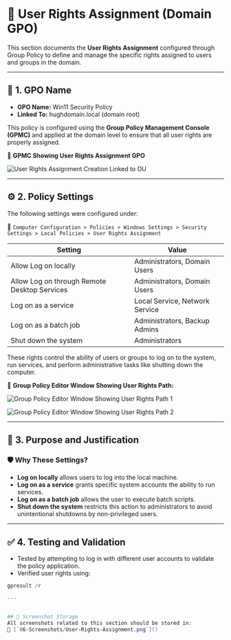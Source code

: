 # 👤 User Rights Assignment (Domain GPO)

This section documents the **User Rights Assignment** configured through Group Policy to define and manage the specific rights assigned to users and groups in the domain.

---

## 📛 1. GPO Name

- **GPO Name:** Win11 Security Policy
- **Linked To:** hughdomain.local (domain root)

This policy is configured using the **Group Policy Management Console (GPMC)** and applied at the domain level to ensure that all user rights are properly assigned.

📸 **GPMC Showing User Rights Assignment GPO**

![User Rights Assignment Creation Linked to OU](https://github.com/user-attachments/assets/e5a6653b-89c3-4f60-9642-da5707b9b3d2)

---

## ⚙️ 2. Policy Settings

The following settings were configured under:

📂 `Computer Configuration > Policies > Windows Settings > Security Settings > Local Policies > User Rights Assignment`

| Setting                                                        | Value                           |
|----------------------------------------------------------------|---------------------------------|
| Allow Log on locally                                           | Administrators, Domain Users    |
| Allow Log on through Remote Desktop Services                   | Administrators, Domain Users    |
| Log on as a service                                            | Local Service, Network Service  |
| Log on as a batch job                                          | Administrators, Backup Admins   |
| Shut down the system                                           | Administrators                  |

These rights control the ability of users or groups to log on to the system, run services, and perform administrative tasks like shutting down the computer.

📸 **Group Policy Editor Window Showing User Rights Path:**

![Group Policy Editor Window Showing User Rights Path 1](https://github.com/user-attachments/assets/d0495faf-a128-4a38-b694-375bf8577ed3)

![Group Policy Editor Window Showing User Rights Path 2](https://github.com/user-attachments/assets/72c7fda2-f493-4df0-adf4-f3736173dc86)

---

## 📌 3. Purpose and Justification

### 🛡️ Why These Settings?

- **Log on locally** allows users to log into the local machine.
- **Log on as a service** grants specific system accounts the ability to run services.
- **Log on as a batch job** allows the user to execute batch scripts.
- **Shut down the system** restricts this action to administrators to avoid unintentional shutdowns by non-privileged users.

---

## ✅ 4. Testing and Validation

- Tested by attempting to log in with different user accounts to validate the policy application.
- Verified user rights using:

```powershell
gpresult /r

---


## 📁 Screenshot Storage
All screenshots related to this section should be stored in:
📂 [`06-Screenshots/User-Rights-Assignment.png`]()
